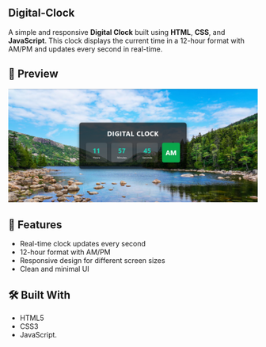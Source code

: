 ## Digital-Clock

A simple and responsive **Digital Clock** built using **HTML**, **CSS**, and **JavaScript**. This clock displays the current time in a 12-hour format with AM/PM and updates every second in real-time.

## 📸 Preview

![Digital Clock](screen-shot.png) 


## 🚀 Features

- Real-time clock updates every second
- 12-hour format with AM/PM
- Responsive design for different screen sizes
- Clean and minimal UI

## 🛠️ Built With

- HTML5
- CSS3
- JavaScript.
